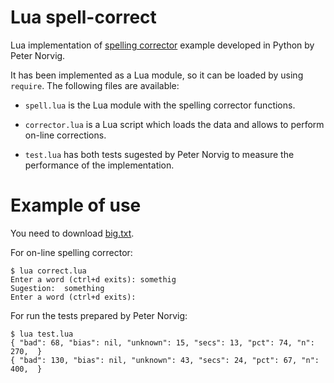 Lua spell-correct
=================

Lua implementation of [spelling corrector](http://norvig.com/spell-correct.html)
example developed in Python by Peter Norvig.

It has been implemented as a Lua module, so it can be loaded by using `require`.
The following files are available:

- `spell.lua` is the Lua module with the spelling corrector functions.

- `corrector.lua` is a Lua script which loads the data and allows to perform
  on-line corrections.

- `test.lua` has both tests sugested by Peter Norvig to measure the performance
  of the implementation.

Example of use
==============

You need to download [big.txt](http://norvig.com/big.txt).

For on-line spelling corrector:

```
$ lua correct.lua
Enter a word (ctrl+d exits): somethig   
Sugestion:	something
Enter a word (ctrl+d exits): 
```

For run the tests prepared by Peter Norvig:

```
$ lua test.lua
{ "bad": 68, "bias": nil, "unknown": 15, "secs": 13, "pct": 74, "n": 270,  }
{ "bad": 130, "bias": nil, "unknown": 43, "secs": 24, "pct": 67, "n": 400,  }
```
